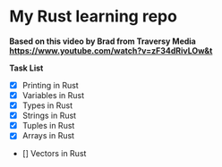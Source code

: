 # My Rust learning repo

**Based on this video by Brad from Traversy Media https://www.youtube.com/watch?v=zF34dRivLOw&t**

**Task List**

- [x] Printing in Rust
- [x] Variables in Rust
- [x] Types in Rust
- [x] Strings in Rust
- [x] Tuples in Rust
- [x] Arrays in Rust
- [] Vectors in Rust